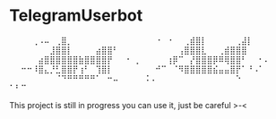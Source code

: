 # TelegramUserbot

⠀⠀⠀⠀⢀⠠⠤⠀⢀⣿⡀⠀⠀⠀⠀⠀⠀⠀⠀⠀⠀⠀⠀
⠀⠀⠐⠀⠐⠀⠀⢀⣾⣿⡇⠀⠀⠀⠀⠀⢀⣼⡇⠀⠀⠀⠀
⠀⠀⠀⠀⠀⠀⠀⣸⣿⣿⡇⠀⠀⠀⠀⣴⣿⣿⠃⠀⠀⠀⠀
⠀⠀⠀⠀⠀⠀⢠⣿⣿⣿⣇⠀⠀⢀⣾⣿⣿⣿⠀⠀⠀⠀⠀
⠀⠀⠀⠀⠀⣴⣿⣿⣿⣿⣿⣿⣷⣿⣿⣿⣿⡟⠀⠀⠐⠀⡀
⠀⠀⠀⠀⢰⡿⠉⠀⡜⣿⣿⣿⡿⠿⢿⣿⣿⠃⠀⠀⠂⠄⠀
⠀⠀⠒⠒⠸⣿⣄⡘⣃⣿⣿⡟⢰⠃⠀⢹⣿⡇⠀⠀⠀⠀⠀
⠀⠀⠚⠉⠀⠈⠻⣿⣿⣿⣿⣿⣮⣤⣤⣿⡟⠁⠘⠠⠁⠀⠀
⠀⠀⠀⠀⠀⠀⠀⠀⠈⠙⠛⠛⠛⠛⠛⠁⠀⠒⠤⠀⠀⠀⠀
⠨⠠⠀⠀⠀⠀⠀⠀⠀⠀⠀⠀⠀⠀⠀⠀⠑⠀⠀⠀⠀⠀⠀
⠁⠃⠉⠀⠀⠀⠀⠀⠀⠀⠀⠀⠀⠀⠀⠀⠀⠀⠀⠀⠀⠀⠀

 This project is still in progress
  you can use it, just be careful >-<
